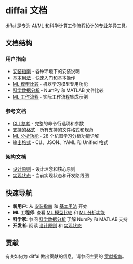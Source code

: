 # diffai 文档

diffai 是专为 AI/ML 和科学计算工作流程设计的专业差异工具。

## 文档结构

### 用户指南
- [安装指南](user-guide/installation_zh.md) - 各种环境下的安装说明
- [基本用法](user-guide/basic-usage_zh.md) - 快速入门和基本操作
- [ML 模型比较](user-guide/ml-model-comparison_zh.md) - 机器学习模型专用功能
- [科学数据分析](user-guide/scientific-data_zh.md) - NumPy 和 MATLAB 文件比较
- [ML 工作流程](user-guide/ml-workflows_zh.md) - 实际工作流程集成示例

### 参考文档
- [CLI 参考](reference/cli-reference_zh.md) - 完整的命令行选项和参数
- [支持的格式](reference/formats_zh.md) - 所有支持的文件格式和规范
- [ML 分析功能](reference/ml-analysis_zh.md) - 28 个机器学习分析功能详解
- [输出格式](reference/output-formats_zh.md) - CLI、JSON、YAML 和 Unified 格式

### 架构文档
- [设计原则](architecture/design-principles_zh.md) - 设计理念和核心原则
- [实现状态](architecture/implementation_zh.md) - 当前实现状态和开发路线图

## 快速导航

- **新用户**: 从 [安装指南](user-guide/installation_zh.md) 和 [基本用法](user-guide/basic-usage_zh.md) 开始
- **ML 工程师**: 查看 [ML 模型比较](user-guide/ml-model-comparison_zh.md) 和 [ML 分析功能](reference/ml-analysis_zh.md)
- **科学家**: 参阅 [科学数据分析](user-guide/scientific-data_zh.md) 了解 NumPy 和 MATLAB 支持
- **开发者**: 阅读 [设计原则](architecture/design-principles_zh.md) 和 [实现状态](architecture/implementation_zh.md)

## 贡献

有关如何为 diffai 做出贡献的信息，请参阅主要的 [贡献指南](../CONTRIBUTING.md)。